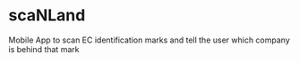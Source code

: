 # scaNLand
Mobile App to scan EC identification marks and tell the user which company is behind that mark
